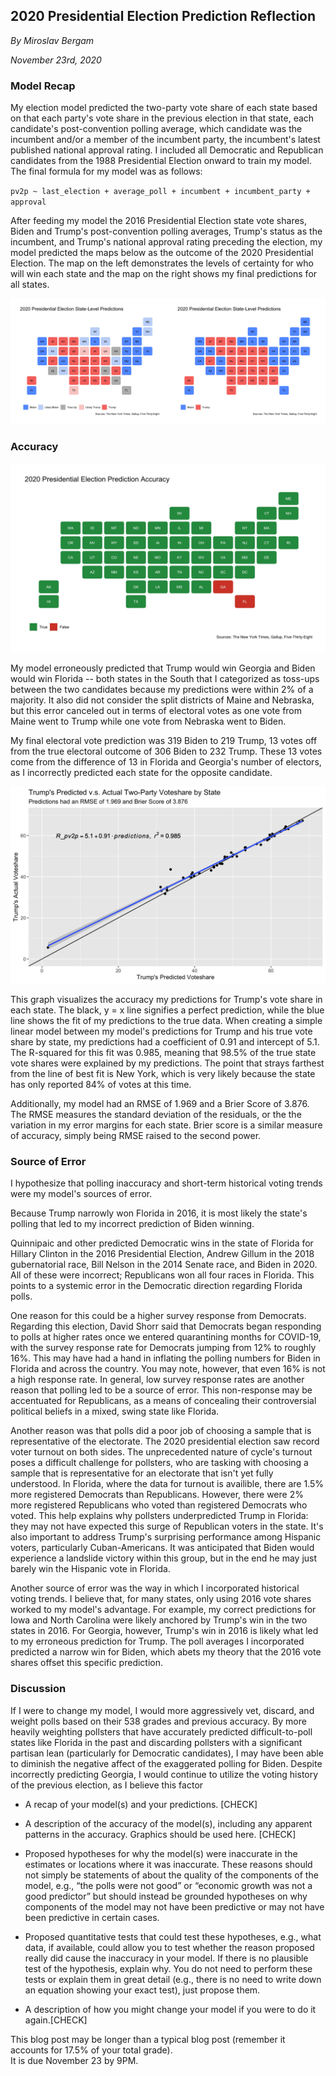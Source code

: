 ## 2020 Presidential Election Prediction Reflection

_By Miroslav Bergam_

_November 23rd, 2020_

### Model Recap

My election model predicted the two-party vote share of each state based on that each party's vote share in the previous election in that state, each candidate's post-convention polling average, which candidate was the incumbent and/or a member of the incumbent party, the incumbent's latest published national approval rating. I included all Democratic and Republican candidates from the 1988 Presidential Election onward to train my model. The final formula for my model was as follows: 

`pv2p ~ last_election + average_poll + incumbent + incumbent_party + approval`

After feeding my model the 2016 Presidential Election state vote shares, Biden and Trump's post-convention polling averages, Trump's status as the incumbent, and Trump's national approval rating preceding the election, my model predicted the maps below as the outcome of the 2020 Presidential Election. The map on the left demonstrates the levels of certainty for who will win each state and the map on the right shows my final predictions for all states.

![](../figures/comparison.jpg)

### Accuracy

![](../figures/correctmap.jpg)

My model erroneously predicted that Trump would win Georgia and Biden would win Florida -- both states in the South that I categorized as toss-ups between the two candidates because my predictions were within 2% of a majority. It also did not consider the split districts of Maine and Nebraska, but this error canceled out in terms of electoral votes as one vote from Maine went to Trump while one vote from Nebraska went to Biden. 

My final electoral vote prediction was 319 Biden to 219 Trump, 13 votes off from the true electoral outcome of 306 Biden to 232 Trump. These 13 votes come from the difference of 13 in Florida and Georgia's number of electors, as I incorrectly predicted each state for the opposite candidate. 

![](../figures/correctvoteshare.jpg)

This graph visualizes the accuracy my predictions for Trump's vote share in each state. The black, y = x line signifies a perfect prediction, while the blue line shows the fit of my predictions to the true data. When creating a simple linear model between my model's predictions for Trump and his true vote share by state, my predictions had a coefficient of 0.91 and intercept of 5.1. The R-squared for this fit was 0.985, meaning that 98.5% of the true state vote shares were explained by my predictions. The point that strays farthest from the line of best fit is New York, which is very likely because the state has only reported 84% of votes at this time. 

Additionally, my model had an RMSE of 1.969 and a Brier Score of 3.876. The RMSE measures the standard deviation of the residuals, or the the variation in my error margins for each state. Brier score is a similar measure of accuracy, simply being RMSE raised to the second power. 

### Source of Error

I hypothesize that polling inaccuracy and short-term historical voting trends were my model's sources of error. 

Because Trump narrowly won Florida in 2016, it is most likely the state's polling that led to my incorrect prediction of Biden winning. 

Quinnipaic and other predicted Democratic wins in the state of Florida for Hillary Clinton in the 2016 Presidential Election, Andrew Gillum in the 2018 gubernatorial race, Bill Nelson in the 2014 Senate race, and Biden in 2020. All of these were incorrect; Republicans won all four races in Florida. This points to a systemic error in the Democratic direction regarding Florida polls. 

One reason for this could be a higher survey response from Democrats. Regarding this election, David Shorr said that Democrats began responding to polls at higher rates once we entered quarantining months for COVID-19, with the survey response rate for Democrats jumping from 12% to roughly 16%. This may have had a hand in inflating the polling numbers for Biden in Florida and across the country. You may note, however, that even 16% is not a high response rate. In general, low survey response rates are another reason that polling led to be a source of error. This non-response may be accentuated for Republicans, as a means of concealing their controversial political beliefs in a mixed, swing state like Florida. 

Another reason was that polls did a poor job  of choosing a sample that is representative of the electorate. The 2020 presidential election saw record voter turnout on both sides. The unprecedented nature of cycle's turnout poses a difficult challenge for pollsters, who are tasking with choosing a sample that is representative for an electorate that isn't yet fully understood. In Florida, where the data for turnout is availible, there are 1.5% more registered Democrats than Republicans. However, there were 2% more registered Republicans who voted than registered Democrats who voted. This help explains why pollsters underpredicted Trump in Florida: they may not have expected this surge of Republican voters in the state. It's also important to address Trump's surprising performance among Hispanic voters, particularly Cuban-Americans. It was anticipated that Biden would experience a landslide victory within this group, but in the end he may just barely win the Hispanic vote in Florida. 

Another source of error was the way in which I incorporated historical voting trends. I believe that, for many states, only using 2016 vote shares worked to my model's advantage. For example, my correct predictions for Iowa and North Carolina were likely anchored by Trump's win in the two states in 2016. For Georgia, however, Trump's win in 2016 is likely what led to my erroneous prediction for Trump. The poll averages I incorporated predicted a narrow win for Biden, which abets my theory that the 2016 vote shares offset this specific prediction. 

### Discussion




If I were to change my model, I would more aggressively vet, discard, and weight polls based on their 538 grades and previous accuracy. By more heavily weighting pollsters that have accurately predicted difficult-to-poll states like Florida in the past and discarding pollsters with a significant partisan lean (particularly for Democratic candidates), I may have been able to diminish the negative affect of the exaggerated polling for Biden. Despite incorrectly predicting Georgia, I would continue to utilize the voting history of the previous election, as I believe this factor 


- A recap of your model(s) and your predictions. [CHECK]

- A description of the accuracy of the model(s), including any apparent patterns in the accuracy.  Graphics should be used here. [CHECK]

- Proposed hypotheses for why the model(s) were inaccurate in the estimates or locations where it was inaccurate.  These reasons should not simply be statements of about the quality of the components of the model, e.g., “the polls were not good” or “economic growth was not a good predictor” but should instead be grounded hypotheses on why components of the model may not have been predictive or may not have been predictive in certain cases.

- Proposed quantitative tests that could test these hypotheses, e.g., what data, if available, could allow you to test whether the reason proposed really did cause the inaccuracy in your model.  If there is no plausible test of the hypothesis, explain why.  You do not need to perform these tests or explain them in great detail (e.g., there is no need to write down an equation showing your exact test), just propose them.

- A description of how you might change your model if you were to do it again.[CHECK]

This blog post may be longer than a typical blog post (remember it accounts for 17.5% of your total grade).  
It is due November 23 by 9PM. 



